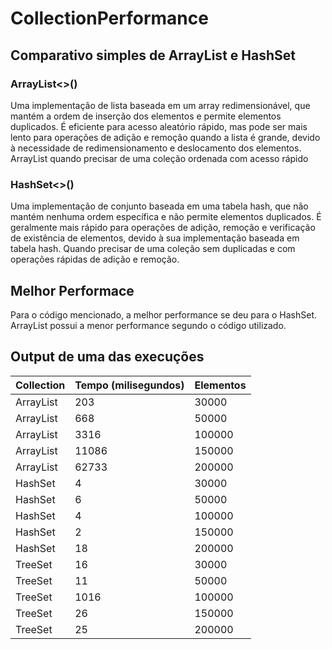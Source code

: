 # CollectionPerformance

## Comparativo simples de ArrayList e HashSet

### ArrayList<>()

Uma implementação de lista baseada em um array redimensionável, que mantém a ordem de inserção dos elementos e permite elementos duplicados. É eficiente para acesso aleatório rápido, mas pode ser mais lento para operações de adição e remoção quando a lista é grande, devido à necessidade de redimensionamento e deslocamento dos elementos.
ArrayList quando precisar de uma coleção ordenada com acesso rápido

### HashSet<>()

Uma implementação de conjunto baseada em uma tabela hash, que não mantém nenhuma ordem específica e não permite elementos duplicados. É geralmente mais rápido para operações de adição, remoção e verificação de existência de elementos, devido à sua implementação baseada em tabela hash. 
Quando precisar de uma coleção sem duplicadas e com operações rápidas de adição e remoção.

## Melhor Performace

Para o código mencionado, a melhor performance se deu para o HashSet.
ArrayList possui a menor performance segundo o código utilizado.

## Output de uma das execuções

| Collection  | Tempo (milisegundos) | Elementos |
|-------------|----------------------|-----------|
| ArrayList   | 203                  | 30000     |
| ArrayList   | 668                  | 50000     |
| ArrayList   | 3316                 | 100000    |
| ArrayList   | 11086                | 150000    |
| ArrayList   | 62733                | 200000    |
| HashSet     | 4                    | 30000     |
| HashSet     | 6                    | 50000     |
| HashSet     | 4                    | 100000    |
| HashSet     | 2                    | 150000    |
| HashSet     | 18                   | 200000    |
| TreeSet     | 16                   | 30000     |
| TreeSet     | 11                   | 50000     |
| TreeSet     | 1016                 | 100000    |
| TreeSet     | 26                   |  150000   |     
| TreeSet     | 25                   | 200000    |     
